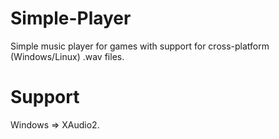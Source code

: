 # Simple-Player
Simple music player for games with support for cross-platform (Windows/Linux) .wav files.  

# Support  
Windows => XAudio2.  

